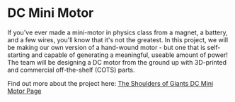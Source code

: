 # DC Mini Motor

If you've ever made a mini-motor in physics class from a magnet, a battery, and a few wires, you'll know that it's not the greatest. In this project, we will be making our own version of a hand-wound motor - but one that is self-starting and capable of generating a meaningful, useable amount of power! The team will be designing a DC motor from the ground up with 3D-printed and commercial off-the-shelf (COTS) parts. 

Find out more about the project here: <a href="https://www.tsogiants.org/wiki/DC_Mini_Motor">The Shoulders of Giants DC Mini Motor Page</a>
